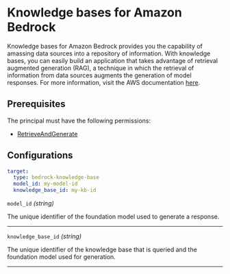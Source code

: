 # Knowledge bases for Amazon Bedrock

Knowledge bases for Amazon Bedrock provides you the capability of amassing data sources into a repository of information. With knowledge bases, you can easily build an application that takes advantage of retrieval augmented generation (RAG), a technique in which the retrieval of information from data sources augments the generation of model responses. For more information, visit the AWS documentation [here](https://docs.aws.amazon.com/bedrock/latest/userguide/knowledge-base.html).

## Prerequisites

The principal must have the following permissions:

- [RetrieveAndGenerate](https://docs.aws.amazon.com/bedrock/latest/APIReference/API_agent-runtime_RetrieveAndGenerate.html)

## Configurations

```yaml title="agenteval.yml"
target:
  type: bedrock-knowledge-base
  model_id: my-model-id
  knowledge_base_id: my-kb-id
```

`model_id` *(string)*

The unique identifier of the foundation model used to generate a response.

---

`knowledge_base_id` *(string)*

The unique identifier of the knowledge base that is queried and the foundation model used for generation.

---